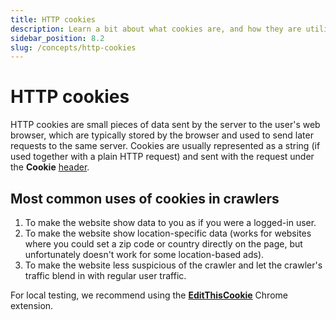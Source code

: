 ```yaml
---
title: HTTP cookies
description: Learn a bit about what cookies are, and how they are utilized in scrapers to appear logged-in, view specific data, or even avoid blocking.
sidebar_position: 8.2
slug: /concepts/http-cookies
---
```


# [](#cookies) HTTP cookies

HTTP cookies are small pieces of data sent by the server to the user's web browser, which are typically stored by the browser and used to send later requests to the same server. Cookies are usually represented as a string (if used together with a plain HTTP request) and sent with the request under the **Cookie** [header](./http_headers.md).

## [](#uses-in-crawlers) Most common uses of cookies in crawlers

1. To make the website show data to you as if you were a logged-in user.
2. To make the website show location-specific data (works for websites where you could set a zip code or country directly on the page, but unfortunately doesn't work for some location-based ads).
3. To make the website less suspicious of the crawler and let the crawler's traffic blend in with regular user traffic.

For local testing, we recommend using the [**EditThisCookie**](https://chrome.google.com/webstore/detail/editthiscookie/fngmhnnpilhplaeedifhccceomclgfbg?hl=en) Chrome extension.
